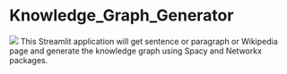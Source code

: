 # Knowledge_Graph_Generator
<img src="https://opendatascience.com/wp-content/uploads/2018/09/1_64AZ80NoAO8wH1RVGToSKg-750x350.png">
This Streamlit application will get sentence or paragraph or Wikipedia page and generate the knowledge graph using Spacy and  Networkx packages.

